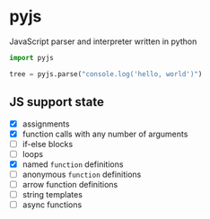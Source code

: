 # pyjs
JavaScript parser and interpreter written in python

```python
import pyjs

tree = pyjs.parse("console.log('hello, world')")
```

## JS support state

- [x] assignments
- [x] function calls with any number of arguments
- [ ] if-else blocks
- [ ] loops
- [x] named `function` definitions
- [ ] anonymous `function` definitions
- [ ] arrow function definitions
- [ ] string templates
- [ ] async functions